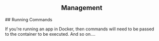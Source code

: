 <h2 align="center">Management</h2>
<!-- TODO:  write some content here -->
## Running Commands

If you're running an app in Docker, then commands will need to be passed to the container to be executed. And so on.... 